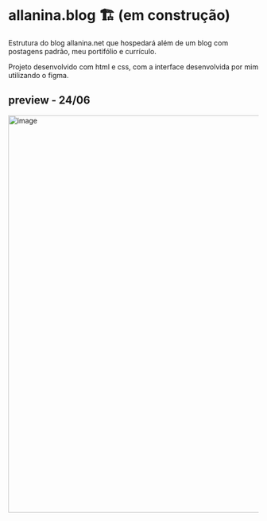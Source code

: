 # allanina.blog 🏗️ (em construção)

Estrutura do blog allanina.net que hospedará além de um blog com postagens padrão, meu portifólio e currículo.

Projeto desenvolvido com html e css, com a interface desenvolvida por mim utilizando o figma.

## preview - 24/06

<img width="798" alt="image" src="https://github.com/allanina/allanina.blog/assets/72167946/06265572-1a99-453d-a1f9-b15d7af8758e">
